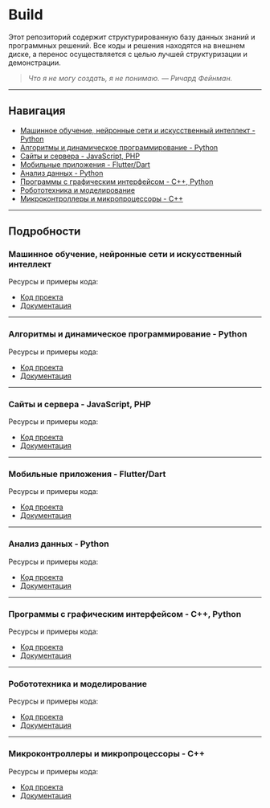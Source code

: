 # Build

Этот репозиторий содержит структурированную базу данных знаний и программных решений. Все коды и решения находятся на внешнем диске, а перенос осуществляется с целью лучшей структуризации и демонстрации.

> *Что я не могу создать, я не понимаю. — Ричард Фейнман.*

---

## Навигация

* [Машинное обучение, нейронные сети и искусственный интеллект - Python](#машинное-обучение-нейронные-сети-и-искусственный-интеллект)
* [Алгоритмы и динамическое программирование - Python](#алгоритмы-и-динамическое-программирование---python)
* [Сайты и сервера - JavaScript, PHP](#сайты-и-сервера---javascript-php)
* [Мобильные приложения - Flutter/Dart](#мобильные-приложения---flutterdart)
* [Анализ данных - Python](#анализ-данных---python)
* [Программы с графическим интерфейсом - C++, Python](#программы-с-графическим-интерфейсом---c-python)
* [Робототехника и моделирование](#робототехника-и-моделирование)
* [Микроконтроллеры и микропроцессоры - C++](#микроконтроллеры-и-микропроцессоры---c)

---

## Подробности

### Машинное обучение, нейронные сети и искусственный интеллект

Ресурсы и примеры кода:
* [Код проекта](/ml_nn_ai)
* [Документация](/ml_nn_ai/readme.md)

---

### Алгоритмы и динамическое программирование - Python

Ресурсы и примеры кода:
* [Код проекта](/algorithms_dp)
* [Документация](/algorithms_dp/readme.md)

---

### Сайты и сервера - JavaScript, PHP

Ресурсы и примеры кода:
* [Код проекта](/websites_servers)
* [Документация](/websites_servers/readme.md)

---

### Мобильные приложения - Flutter/Dart

Ресурсы и примеры кода:
* [Код проекта](/mobile_app)
* [Документация](/mobile_app/readme.md)

---

### Анализ данных - Python

Ресурсы и примеры кода:
* [Код проекта](/data_analysis)
* [Документация](/data_analysis/readme.md)

---

### Программы с графическим интерфейсом - C++, Python

Ресурсы и примеры кода:
* [Код проекта](/gui_app)
* [Документация](/gui_app/readme.md)

---

### Робототехника и моделирование

Ресурсы и примеры кода:
* [Код проекта](/robotics_simulation)
* [Документация](/robotics_simulation/readme.md)

---

### Микроконтроллеры и микропроцессоры - C++

Ресурсы и примеры кода:
* [Код проекта](/microcontrollers)
* [Документация](/microcontrollers/readme.md)
